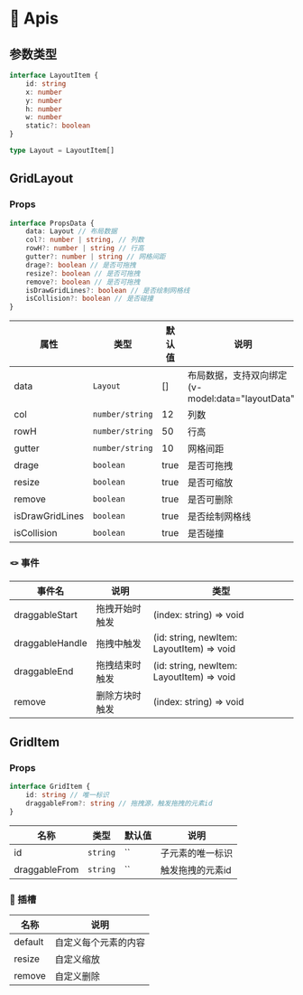 # 🎁 Apis

## 参数类型

```ts
interface LayoutItem {
    id: string
    x: number
    y: number
    h: number
    w: number
    static?: boolean
}

type Layout = LayoutItem[]
```

## GridLayout

### Props

```ts
interface PropsData {
    data: Layout // 布局数据
    col?: number | string, // 列数
    rowH?: number | string // 行高
    gutter?: number | string // 网格间距
    drage?: boolean // 是否可拖拽
    resize?: boolean // 是否可拖拽
    remove?: boolean // 是否可拖拽
    isDrawGridLines?: boolean // 是否绘制网格线
    isCollision?: boolean // 是否碰撞
}
```

| 属性            | 类型              | 默认值 | 说明                                            |
| --------------- | ---------------- | ------ | ----------------------------------------------- |
| data            | `Layout`         | []   | 布局数据，支持双向绑定(v-model:data="layoutData") |
| col             | `number/string`  | 12     | 列数                                            |
| rowH            | `number/string`  | 50     | 行高                                            |
| gutter          | `number/string`  | 10     | 网格间距                                        |
| drage           | `boolean`        | true   | 是否可拖拽                                      |
| resize          | `boolean`        | true   | 是否可缩放                                      |
| remove          | `boolean`        | true   | 是否可删除                                      |
| isDrawGridLines | `boolean`        | true   | 是否绘制网格线                                  |
| isCollision     | `boolean`        | true   | 是否碰撞                                        |

### 🪢 事件

| 事件名          | 说明           | 类型                                       |
| --------------- | ------------- | ------------------------------             |
| draggableStart  | 拖拽开始时触发 | (index: string) => void                    |
| draggableHandle | 拖拽中触发     | (id: string, newItem: LayoutItem) => void  |
| draggableEnd    | 拖拽结束时触发 | (id: string, newItem: LayoutItem) => void  |
| remove          | 删除方块时触发 | (index: string) => void                    |

## GridItem

### Props

```ts
interface GridItem {
    id: string // 唯一标识
    draggableFrom?: string // 拖拽源，触发拖拽的元素id
}
```

| 名称           | 类型      | 默认值 | 说明            |
| -------------- | -------- | ------ | --------------- |
| id             | `string` | ``     | 子元素的唯一标识 |
| draggableFrom  | `string` | ``     | 触发拖拽的元素id |

### 🎍 插槽

| 名称    | 说明                |
| ------- | ------------------  |
| default | 自定义每个元素的内容 |
| resize  | 自定义缩放          |
| remove  | 自定义删除          |